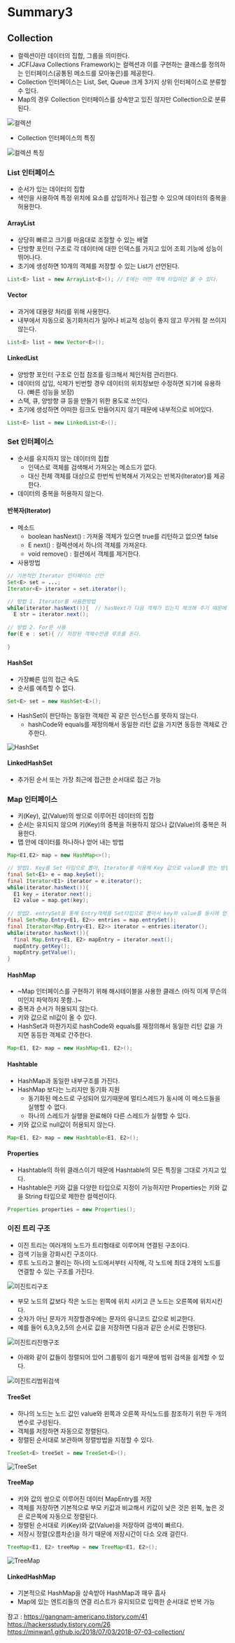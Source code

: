 # Summary3


## Collection
- 컬렉션이란 데이터의 집합, 그룹을 의미한다.
- JCF(Java Collections Framework)는 컬렉션과 이를 구현하는 클래스를 정의하는 인터페이스(공통된 메소드를 모아놓은)를 제공한다.
- Collection 인터페이스는 List, Set, Queue 크게 3가지 상위 인터페이스로 분류할 수 있다.
- Map의 경우 Collection 인터페이스를 상속받고 있진 않지만 Collection으로 분류된다.

![컬렉션](https://user-images.githubusercontent.com/58713853/73814627-f84d6400-4826-11ea-95dc-0de32bd8be6c.PNG)

- Collection 인터페이스의 특징

![컬렉션 특징](https://user-images.githubusercontent.com/58713853/73814690-229f2180-4827-11ea-8cf8-380b98c75a20.PNG)

### List 인터페이스
- 순서가 있는 데이터의 집합
- 색인을 사용하여 특정 위치에 요소를 삽입하거나 접근할 수 있으며 데이터의 중복을 허용한다.

#### ArrayList
  - 상당히 빠르고 크기를 마음대로 조절할 수 있는 배열
  - 단방향 포인터 구조로 각 데이터에 대한 인덱스를 가지고 있어 조회 기능에 성능이 뛰어나다.
  - 초기에 생성하면 10개의 객체를 저장할 수 있는 List가 선언된다.
  
  ```java
  List<E> list = new ArrayList<E>(); // E에는 어떤 객체 타입이던 올 수 있다.
  ```

#### Vector
  - 과거에 대용량 처리를 위해 사용한다.
  - 내부에서 자동으로 동기화처리가 일어나 비교적 성능이 좋지 않고 무거워 잘 쓰이지 않는다.
  
  ```java
  List<E> list = new Vector<E>();
  ```
#### LinkedList
  - 양방향 포인터 구조로 인접 참조를 링크해서 체인처럼 관리한다.
  - 데이터의 삽입, 삭제가 빈번할 경우 데이터의 위치정보만 수정하면 되기에 유용하다. (빠른 성능을 보장)
  - 스택, 큐, 양방향 큐 등을 만들기 위한 용도로 쓰인다.
  - 초기에 생성하면 어떠한 링크도 만들어지지 않기 때문에 내부적으로 비어있다.
  
  ```java
  List<E> list = new LinkedList<E>();
  ```
  
### Set 인터페이스
- 순서를 유지하지 않는 데이터의 집합
  - 인덱스로 객체를 검색해서 가져오는 메소드가 없다.
  - 대신 전체 객체를 대상으로 한번씩 반복해서 가져오는 반복자(Iterator)를 제공한다.
- 데이터의 중복을 허용하지 않는다.

#### 반복자(Iterator)
- 메소드
  - boolean hasNext() : 가져올 객체가 있으면 true를 리턴하고 없으면 false
  - E next() : 컬렉션에서 하나의 객체를 가져온다.
  - void remove() : 컬션에서 객체를 제거한다.
- 사용방법
```java
// 기본적인 Iterator 인터페이스 선언
Set<E> set = ...;
Iterator<E> iterator = set.iterator();

// 방법 1. Iterator를 사용한방법
while(iterator.hasNext()){  // hasNext가 다음 객체가 있는지 체크해 주기 때문에 객체가 있는 만큼 루프를 돈다.
  E str = iterator.next();
  
// 방법 2. For문 사용
for(E e : set){ // 저장된 객체수만큼 루프를 돈다.
  
}
```
#### HashSet
  - 가장빠른 임의 접근 속도
  - 순서를 예측할 수 없다.
```java
Set<E> set = new HashSet<E>();
```
  - HashSet이 판단하는 동일한 객체란 꼭 같은 인스턴스를 뜻하지 않는다.
    - hashCode와 equals를 재정의해서 동일한 리턴 값을 가지면 동등한 객체로 간주한다.
 
![HashSet](https://user-images.githubusercontent.com/58713853/73819147-49af2080-4832-11ea-9175-536cef802708.PNG)
    
#### LinkedHashSet
  - 추가된 순서 또는 가장 최근에 접근한 순서대로 접근 가능
  
### Map 인터페이스
- 키(Key), 값(Value)의 쌍으로 이루어진 데이터의 집합
- 순서는 유지되지 않으며 키(Key)의 중복을 허용하지 않으나 값(Value)의 중복은 허용한다.
- 맵 안에 데이터를 하나하나 얻어 내는 방법
```java
Map<E1,E2> map = new HashMap<>();

// 방법1. Key를 Set 타입으로 뽑아, Iterator를 이용해 Key 값으로 value를 얻는 방법
final Set<E1> e = map.keySet();
final Iterator<E1> iterator = e.iterator();
while(iterator.hasNext()){
  E1 key = iterator.next();
  E2 value = map.get(key);
  
// 방법2. entrySet을 통해 Entry객체를 Set타입으로 뽑아서 key와 value를 동시에 얻는 방법
final Set<Map.Entry<E1, E2>> entries = map.entrySet();
final Iterator<Map.Entry<E1, E2>> iterator = entries.iterator();
while(iterator.hasNext()){
  final Map.Entry<E1, E2> mapEntry = iterator.next();
  mapEntry.getKey();
  mapEntry.getValue();
}
```

#### HashMap
  - ~Map 인터페이스를 구현하기 위해 해시테이블을 사용한 클래스 (아직 이게 무슨의미인지 파악하지 못함..)~
  - 중복과 순서가 허용되지 않는다.
  - 키와 값으로 nll값이 올 수 있다.
  - HashSet과 마찬가지로 hashCode와 equals를 재정의해서 동일한 리턴 값을 가지면 동등한 객체로 간주한다.
```java
Map<E1, E2> map = new HashMap<E1, E2>();
```
#### Hashtable
- HashMap과 동일한 내부구조를 가진다.
- HashMap 보다는 느리지만 동기화 지원
  - 동기화된 메소드로 구성되어 있기때문에 멀티스레드가 동시에 이 메소드들을 실행할 수 없다.
  - 하나의 스레드가 실행을 완료해야 다른 스레드가 실행할 수 있다.
- 키와 값으로 null값이 허용되지 않는다.
```java
Map<E1, E2> map = new Hashtable<E1, E2>();
```
#### Properties
- Hashtable의 하위 클래스이기 때문에 Hashtable의 모든 특징을 그대로 가지고 있다.
- Hashtable은 키와 값을 다양한 타입으로 지정이 가능하지만 Properties는 키와 값을 String 타입으로 제한한 컬렉션이다.
```java
Properties properties = new Properties();
```
### 이진 트리 구조
- 이진 트리는 여러개의 노드가 트리형태로 이루어져 연결된 구조이다.
- 검색 기능을 강화시킨 구조이다.
- 루트 노드라고 불리는 하나의 노드에서부터 시작해, 각 노드에 최대 2개의 노드를 연결할 수 있는 구조를 가진다.

![이진트리구조](https://user-images.githubusercontent.com/58713853/73824258-2fc70b00-483d-11ea-833f-4ae7311c603d.PNG)

- 부모 노드의 값보다 작은 노드는 왼쪽에 위치 시키고 큰 노드는 오른쪽에 위치시킨다.
- 숫자가 아닌 문자가 저장할경우에는 문자의 유니코드 값으로 비교한다.
- 예를 들어 6,3,9,2,5의 순서로 값을 저장하면 다음과 같은 순서로 진행된다.

![이진트리진행구조](https://user-images.githubusercontent.com/58713853/73824347-56854180-483d-11ea-9ba0-a770b9376b58.PNG)

- 아래와 같이 값들이 정렬되어 있어 그룹핑이 쉽기 때문에 범위 검색을 쉽게할 수 있다.

![이진트리범위검색](https://user-images.githubusercontent.com/58713853/73826092-871aaa80-4840-11ea-9545-27c4679f8267.PNG)

#### TreeSet
- 하나의 노드는 노드 값인 value와 왼쪽과 오른쪽 자식노드를 참조하기 위한 두 개의 변수로 구성된다.
- 객체를 저장하면 자동으로 정렬된다.
- 정렬된 순서대로 보관하며 정렬방법을 지정할 수 있다.

```java
TreeSet<E> treeSet = new TreeSet<E>();
```

![TreeSet](https://user-images.githubusercontent.com/58713853/73826479-30fa3700-4841-11ea-8c4d-300f5db522db.PNG)  

#### TreeMap
- 키와 값의 쌍으로 이루어진 데이터 MapEntry를 저장
- 객체를 저장하면 기본적으로 부모 키값과 비교해서 키값이 낮은 것은 왼쪽, 높은 것은 로은쪽에 자동으로 정렬된다.
- 정렬된 순서대로 키(Key)와 값(Value)을 저장하여 검색이 빠르다.
- 저장시 정렬(오름차순)을 하기 때문에 저장시간이 다소 오래 걸린다.
  
```java
TreeMap<E1, E2> treeMap = new TreeMap<E1, E2>();
```
![TreeMap](https://user-images.githubusercontent.com/58713853/73826910-f3e27480-4841-11ea-8d11-2f6d735f54d9.PNG)
  
#### LinkedHashMap
  - 기본적으로 HashMap을 상속받아 HashMap과 매우 흡사
  - Map에 있는 엔트리들의 연결 리스트가 유지되므로 입력한 순서대로 반복 가능
  
  
참고 : https://gangnam-americano.tistory.com/41 \
https://hackersstudy.tistory.com/26 \
https://minwan1.github.io/2018/07/03/2018-07-03-collection/

